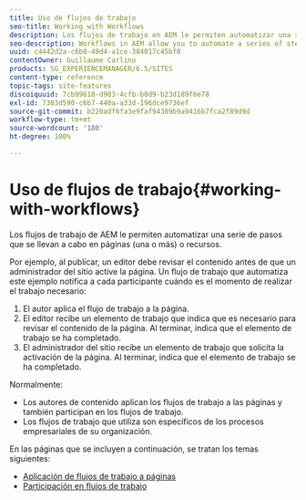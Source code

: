 ```yaml
---
title: Uso de flujos de trabajo
seo-title: Working with Workflows
description: Los flujos de trabajo en AEM le permiten automatizar una serie de pasos que se llevan a cabo en una página o un recurso.
seo-description: Workflows in AEM allow you to automate a series of steps that are performed on a page or asset.
uuid: c4442d2a-c6b0-49d4-a1ce-384017c45bf0
contentOwner: Guillaume Carlino
products: SG_EXPERIENCEMANAGER/6.5/SITES
content-type: reference
topic-tags: site-features
discoiquuid: 7cb99618-d903-4cfb-b0d9-b23d189f6e78
exl-id: 7383d590-c6b7-440a-a33d-196dce9736ef
source-git-commit: b220adf6fa3e9faf94389b9a9416b7fca2f89d9d
workflow-type: tm+mt
source-wordcount: '180'
ht-degree: 100%

---
```


# Uso de flujos de trabajo{#working-with-workflows}

Los flujos de trabajo de AEM le permiten automatizar una serie de pasos que se llevan a cabo en páginas (una o más) o recursos.

Por ejemplo, al publicar, un editor debe revisar el contenido antes de que un administrador del sitio active la página. Un flujo de trabajo que automatiza este ejemplo notifica a cada participante cuándo es el momento de realizar el trabajo necesario:

1. El autor aplica el flujo de trabajo a la página.
1. El editor recibe un elemento de trabajo que indica que es necesario para revisar el contenido de la página. Al terminar, indica que el elemento de trabajo se ha completado.
1. El administrador del sitio recibe un elemento de trabajo que solicita la activación de la página. Al terminar, indica que el elemento de trabajo se ha completado.

Normalmente:

* Los autores de contenido aplican los flujos de trabajo a las páginas y también participan en los flujos de trabajo.
* Los flujos de trabajo que utiliza son específicos de los procesos empresariales de su organización.

En las páginas que se incluyen a continuación, se tratan los temas siguientes:

* [Aplicación de flujos de trabajo a páginas](/help/sites-authoring/workflows-applying.md)
* [Participación en flujos de trabajo](/help/sites-authoring/workflows-participating.md)
